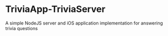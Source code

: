 # TriviaApp-TriviaServer
A simple NodeJS server and iOS application implementation for answering trivia questions
